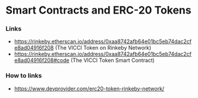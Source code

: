 # Smart Contracts and ERC-20 Tokens


### Links
- https://rinkeby.etherscan.io/address/0xaa8742afb64e01bc5eb74dac2cfe8ad04916f208 (The VICCI Token on Rinkeby Network)
- https://rinkeby.etherscan.io/address/0xaa8742afb64e01bc5eb74dac2cfe8ad04916f208#code (The VICCI Token Smart Contract)



### How to links
- https://www.devprovider.com/erc20-token-rinkeby-network/
